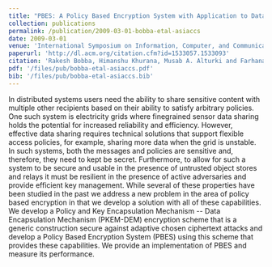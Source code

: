 ```yaml
---
title: "PBES: A Policy Based Encryption System with Application to Data Sharing in the Power Grid"
collection: publications
permalink: /publication/2009-03-01-bobba-etal-asiaccs
date: 2009-03-01
venue: 'International Symposium on Information, Computer, and Communications Security, ACM, pp 262-275'
paperurl: 'http://dl.acm.org/citation.cfm?id=1533057.1533093'
citation: 'Rakesh Bobba, Himanshu Khurana, Musab A. Alturki and Farhana Ashraf'
pdf: '/files/pub/bobba-etal-asiaccs.pdf'
bib: '/files/pub/bobba-etal-asiaccs.bib'
---
```

In distributed systems users need the ability to share sensitive content with multiple other recipients based on their ability to satisfy arbitrary policies. One such system is electricity grids where finegrained sensor data sharing holds the potential for increased reliability and efficiency. However, effective data sharing requires technical solutions that support flexible access policies, for example, sharing more data when the grid is unstable. In such systems, both the messages and policies are sensitive and, therefore, they need to kept be secret. Furthermore, to allow for such a system to be secure and usable in the presence of untrusted object stores and relays it must be resilient in the presence of active adversaries and provide efficient key management. While several of these properties have been studied in the past we address a new problem in the area of policy based encryption in that we develop a solution with all of these capabilities. We develop a Policy and Key Encapsulation Mechanism -- Data Encapsulation Mechanism (PKEM-DEM) encryption scheme that is a generic construction secure against adaptive chosen ciphertext attacks and develop a Policy Based Encryption System (PBES) using this scheme that provides these capabilities. We provide an implementation of PBES and measure its performance.
